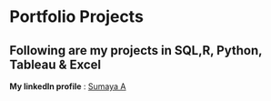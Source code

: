 # Portfolio Projects 

## Following are my projects in SQL,R, Python, Tableau & Excel
**My linkedln profile** : [Sumaya A](www.linkedin.com/in/sumaya-abdullathif)







